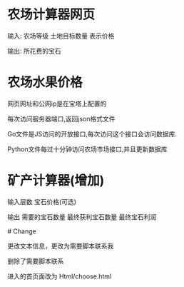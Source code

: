 # 农场计算器网页
<p>输入: 农场等级 土地目标数量 表示价格</p>
<p>输出: 所花费的宝石</p>

# 农场水果价格
<p>网页网址和公网ip是在宝塔上配置的</p>
<p>每次访问服务器端口,返回json格式文件</p>
<p>Go文件是JS访问的开放接口,每次访问这个接口会访问数据库.</p>
<p>Python文件每过十分钟访问农场市场接口,并且更新数据库</p>

# 矿产计算器(增加)
<p>输入层数 宝石价格(可选)</p>
<p>输出 需要的宝石数量 最终获利宝石数量 最终宝石利润</p>
# Change
<p>更改文本信息，更改为需要脚本联系我</p>
<p>删除了需要脚本联系</p>
<p>进入的首页面改为 Html/choose.html</p>

